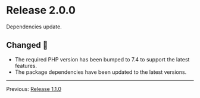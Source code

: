 # Release 2.0.0

Dependencies update.

## Changed :slot_machine:

- The required PHP version has been bumped to 7.4 to support the latest features.
- The package dependencies have been updated to the latest versions.

---

Previous: [Release 1.1.0](CHANGELOG-1.1.0.md)

